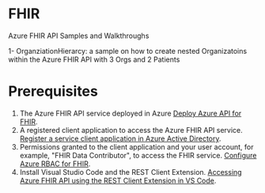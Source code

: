 # FHIR
Azure FHIR API Samples and Walkthroughs

1- OrganziationHierarcy: a sample on how to create nested Organizatoins within the Azure FHIR API with 3 Orgs and 2 Patients


# Prerequisites
1. The Azure FHIR API service deployed in Azure [Deploy Azure API for FHIR](https://docs.microsoft.com/en-us/azure/healthcare-apis/azure-api-for-fhir/fhir-paas-portal-quickstart).
2. A registered client application to access the Azure FHIR API service. [Register a service client application in Azure Active Directory](https://docs.microsoft.com/en-us/azure/healthcare-apis/azure-api-for-fhir/register-public-azure-ad-client-app).
3. Permissions granted to the client application and your user account, for example, "FHIR Data Contributor", to access the FHIR service. [Configure Azure RBAC for FHIR](https://docs.microsoft.com/en-us/azure/healthcare-apis/azure-api-for-fhir/configure-azure-rbac).
4. Install Visual Studio Code and the REST Client Extension. [Accessing Azure FHIR API using the REST Client Extension in VS Code](https://docs.microsoft.com/en-us/azure/healthcare-apis/using-rest-client).
